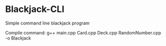 # Blackjack-CLI
Simple command line blackjack program

Compile command: g++ main.cpp Card.cpp Deck.cpp RandomNumber.cpp -o Blackjack
